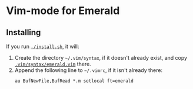 # Vim-mode for Emerald

## Installing

If you run [`./install.sh`](install.sh), it will:

  1. Create the directory `~/.vim/syntax`, if it doesn't already
     exist, and copy
     [`.vim/syntax/emerald.vim`](.vim/syntax/emerald.vim) there.
  2. Append the following line to `~/.vimrc`, if it isn't already
     there:
     ```
     au BufNewFile,BufRead *.m setlocal ft=emerald
     ```

